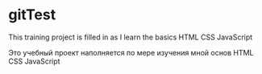 # gitTest
This training project is filled in as I learn the basics HTML CSS JavaScript

Это учебный проект  наполняется по мере изучения мной основ HTML CSS JavaScript
